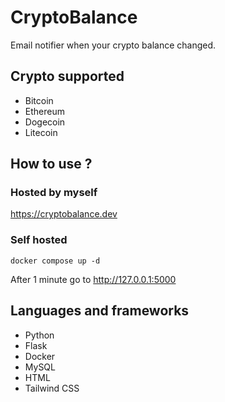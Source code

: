 # CryptoBalance
Email notifier when your crypto balance changed.
## Crypto supported
* Bitcoin
* Ethereum
* Dogecoin
* Litecoin
## How to use ?
### Hosted by myself
https://cryptobalance.dev
### Self hosted
```docker
docker compose up -d
```
After 1 minute go to http://127.0.0.1:5000
## Languages and frameworks
* Python
* Flask
* Docker
* MySQL
* HTML
* Tailwind CSS
